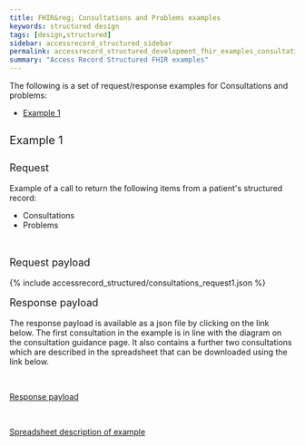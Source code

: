 ```yaml
---
title: FHIR&reg; Consultations and Problems examples
keywords: structured design
tags: [design,structured]
sidebar: accessrecord_structured_sidebar
permalink: accessrecord_structured_development_fhir_examples_consultations.html
summary: "Access Record Structured FHIR examples"
---
```




The following is a set of request/response examples for Consultations and problems:

<ul id="profileTabs" class="nav nav-tabs">
    <li class="active"><a class="noCrossRef" href="#example1" data-toggle="tab">Example 1</a></li>
<!--    <li><a class="noCrossRef" href="#example2" data-toggle="tab">Example 2</a></li>
    <li><a class="noCrossRef" href="#example3" data-toggle="tab">Example 3</a></li> -->
</ul>

<div class="tab-content">
<div role="tabpanel" class="tab-pane active" id="example1">

<p style="line-height: 2; font-size: 20px">Example 1</p>
<p style="line-height: 1; font-size: 18px">Request</p>

<p>Example of a call to return the following items from a patient's structured record:</p>

<ul>
  <li>Consultations</li>
  <li>Problems</li>
</ul>

<br>
<p style="line-height: 1; font-size: 18px">Request payload</p>

{% include accessrecord_structured/consultations_request1.json %}

<p style="line-height: 1; font-size: 18px">Response payload</p>

The response payload is available as a json file by clicking on the link below. The first consultation in the example is in line with the diagram on the consultation guidance page. It also contains a further two consultations which are described in the spreadsheet that can be downloaded using the link below.

<br>

<a href="_includes/accessrecord_structured/consultations_response1.json">Response payload</a>

<br>

<a href="pages/accessrecord_structured/Consultations and problems example details.xlsx">Spreadsheet description of example</a>

</div>
<!--
<div role="tabpanel" class="tab-pane" id="example2">

<p style="line-height: 2; font-size: 20px">Example 2</p>
<p style="line-height: 1; font-size: 18px">Request</p>

<p>Example of a call to return the following items from a patient’s structured record:</p>

<ul>
  <li>Consultations</li>
</ul>

<br>
<p style="line-height: 1; font-size: 18px">Request payload</p>

{% include accessrecord_structured/consultations_request2.json %}

<p style="line-height: 1; font-size: 18px">Response payload</p>

{% include accessrecord_structured/consultations_response2.json %}


</div>

<div role="tabpanel" class="tab-pane" id="example3">

<p style="line-height: 2; font-size: 20px">Example 3</p>
<p style="line-height: 1; font-size: 18px">Request</p>

<p>Example of a call to return the following items from a patient’s structured record:</p>

<ul>
  <li>Consultations</li>
</ul>

<br>
<p style="line-height: 1; font-size: 18px">Request payload</p>

{% include accessrecord_structured/consultations_request3.json %}

<p style="line-height: 1; font-size: 18px">Response payload</p>

{% include accessrecord_structured/consultations_response3.json %}


</div> -->
</div>

